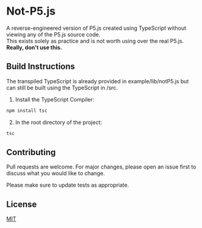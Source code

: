 # Not-P5.js
A reverse-engineered version of P5.js created using TypeScript without viewing any of the P5.js source code.
<br>
This exists solely as practice and is not worth using over the real P5.js.
<br>
<strong>Really, don't use this.</strong>

## Build Instructions
The transpiled TypeScript is already provided in example/lib/notP5.js but can still be built using the TypeScript in /src.

1. Install the TypeScript Compiler:
```bash
npm install tsc
```
2. In the root directory of the project:
```bash
tsc
```

## Contributing
Pull requests are welcome. For major changes, please open an issue first to discuss what you would like to change.

Please make sure to update tests as appropriate.

## License
[MIT](https://choosealicense.com/licenses/mit/)
